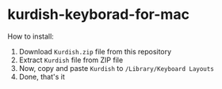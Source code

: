 # kurdish-keyborad-for-mac

How to install:
1. Download `Kurdish.zip` file from this repository
2. Extract `Kurdish` file from ZIP file
3. Now, copy and paste `Kurdish` to `/Library/Keyboard Layouts`
4. Done, that's it
